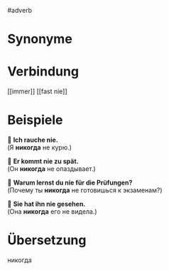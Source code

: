 #adverb
# Synonyme

# Verbindung 
[[immer]]
[[fast nie]]
# Beispiele
🔹 **Ich rauche nie.**  
(Я **никогда** не курю.)

🔹 **Er kommt nie zu spät.**  
(Он **никогда** не опаздывает.)

🔹 **Warum lernst du nie für die Prüfungen?**  
(Почему ты **никогда** не готовишься к экзаменам?)

🔹 **Sie hat ihn nie gesehen.**  
(Она **никогда** его не видела.)
# Übersetzung
никогда